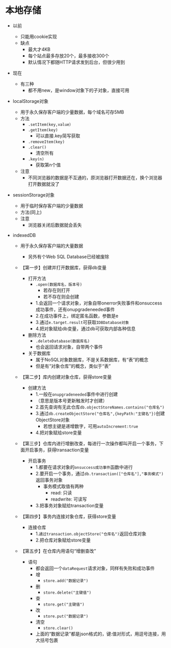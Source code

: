# 本地存储

- 以前
    - 只能用cookie实现
    - 缺点
        - 最大才4KB
        - 每个站点最多存放20个，最多接收300个
        - 默认情况下都随HTTP请求发到后台，但很少用到

- 现在
    - 有三种
        - 都不用new，是window对象下的子对象，直接可用

- localStorage对象
    - 用于永久保存客户端的少量数据，每个域名可存5MB
    - 方法
        - `.setItem(key,value）`
        - `.getItem(key)`
            - 可以直接.key简写获取
        - `.removeItem(key)`
        - `.clear()`
            - 清空所有
        - `.key(n)`
            - 获取第n个值
    - 注意
        - 不同浏览器的数据是不互通的，原浏览器打开数据还在，换个浏览器打开数据就没了

- sessionStorage对象
    - 用于临时保存客户端的少量数据
    - 方法(同上)
    - 注意
        - 浏览器关闭后数据就会丢失

- indexedDB
    - 用于永久保存客户端的大量数据
        - 另外有个Web SQL Database已经被废除
    - 【第一步】创建并打开数据库，获得db变量
        - 打开方法
            - `.open(数据库名，版本号)`
                - 若存在则打开
                - 若不存在则会创建
            - 1.会返回一个请求对象，对象自带onerror失败事件和onsuccess成功事件，还有onupgradeneeded事件
            - 2.在成功事件上，绑定匿名函数，参数是e
            - 3.通过`e.target.result`可获取`IDBDatabase对象`
            - 4.把对象赋给db变量，通过db可获取内部各种信息
        - 删除方法
            - `.deleteDatabase(数据库名)`
            - 也会返回请求对象，自带两个事件
        - 关于数据库
            - 属于NoSQL对象数据库，不是关系数据库，有“表”的概念
            - 但是有“对象仓库”的概念，类似于“表”

    - 【第二步】库内创建对象仓库，获得store变量
        - 创建方法
            - 1.一般在`onupgradeneeded`事件中进行创建
            - （意思是版本号更新触发时才创建）
            - 2.首先查询有无此仓库`db.objectStoreNames.contains("仓库名")`
            - 3.通过`db.createObjectStore("仓库名",{keyPath:"主键名"})`创建ObjectStore对象
                - 若想主键是递增数字，可用`autoIncrement:true`
            - 4.把对象赋给store变量
    - 【第三步】仓库内进行增删改查，每进行一次操作都叫开启一个事务，下面开启事务，获得transaction变量
        - 开启事务
            - 1.都要在请求对象的`onsuccess成功事件`函数中进行
            - 2.要开启一个事务，通过`db.transaction(["仓库名"],"事务模式")`返回事务对象
                - 事务模式取值有两种
                    - read: 只读
                    - readwrite: 可读写
            - 3.把事务对象赋给transaction变量

    - 【第四步】事务内连接对象仓库，获得store变量
        - 连接仓库
            - 1.`通过transaction.objectStore("仓库名")`返回仓库对象
            - 2.把仓库对象赋给store变量

    - 【第五步】在仓库内用语句“增删查改”
        - 语句
            - 都会返回一个`dataRequest`请求对象，同样有失败和成功事件
            - 增
                - `store.add("数据记录")`
            - 删
                - `store.delete("主键值")`
            - 查
                - `store.get("主键值")`
            - 改
                - `store.put("数据记录")`
            - 清空
                - `store.clear()`
            - 上面的“数据记录”都是json格式的，键:值对形式，用逗号连接，用大括号包裹
